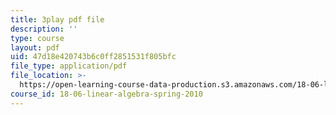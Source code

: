 ```yaml
---
title: 3play pdf file
description: ''
type: course
layout: pdf
uid: 47d18e420743b6c0ff2851531f805bfc
file_type: application/pdf
file_location: >-
  https://open-learning-course-data-production.s3.amazonaws.com/18-06-linear-algebra-spring-2010/47d18e420743b6c0ff2851531f805bfc_YzZUIYRCE38.pdf
course_id: 18-06-linear-algebra-spring-2010
---
```

